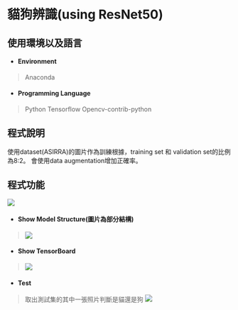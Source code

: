 # 貓狗辨識(using ResNet50)
## 使用環境以及語言
- #### Environment
> Anaconda
- #### Programming Language
> Python 
> Tensorflow 
> Opencv-contrib-python 

## 程式說明
使用dataset(ASIRRA)的圖片作為訓練根據，training set 和 validation set的比例為8:2。
會使用data augmentation增加正確率。

## 程式功能
![](https://i.imgur.com/DnonQWL.png)

- #### Show Model Structure(圖片為部分結構)
> ![](https://i.imgur.com/utYiTPx.png)

- #### Show TensorBoard
> ![](https://i.imgur.com/HcPieSV.png)

- #### Test
> 取出測試集的其中一張照片判斷是貓還是狗
> ![](https://i.imgur.com/HCKgdDd.png)



